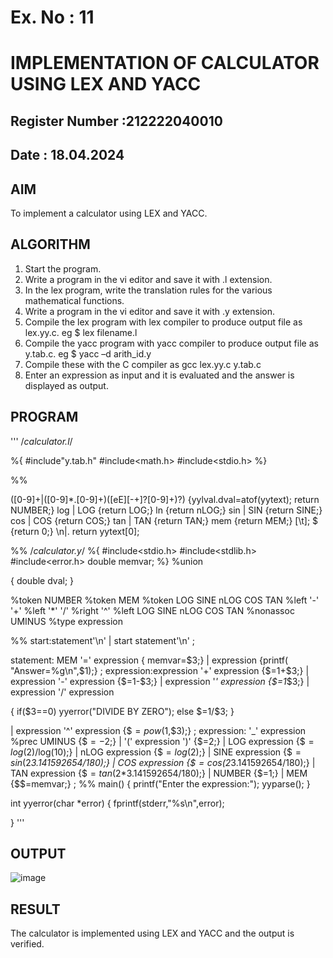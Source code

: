 # Ex. No : 11	
# IMPLEMENTATION OF CALCULATOR USING LEX AND YACC 
## Register Number :212222040010
## Date : 18.04.2024

## AIM   
To implement a calculator using LEX and YACC.

## ALGORITHM
1.	Start the program.
2.	Write a program in the vi editor and save it with .l extension.
3.	In the lex program, write the translation rules for the various mathematical functions.
4.	Write a program in the vi editor and save it with .y extension.
5.	Compile the lex program with lex compiler to produce output file as lex.yy.c. eg $ lex filename.l
6.	Compile the yacc program with yacc compiler to produce output file as y.tab.c. eg $ yacc –d arith_id.y
7.	Compile these with the C compiler as gcc lex.yy.c y.tab.c
8.	Enter an expression as input and it is evaluated and the answer is displayed as output.

## PROGRAM
'''
/*calculator.l*/

%{
#include"y.tab.h" 
#include<math.h> 
#include<stdio.h>
%}

%%

([0-9]+|([0-9]*\.[0-9]+)([eE][-+]?[0-9]+)?) {yylval.dval=atof(yytext); return NUMBER;}
log |
LOG {return LOG;} ln {return nLOG;} sin |
SIN {return SINE;} cos |
COS {return COS;} tan |
TAN {return TAN;} mem {return MEM;} [\t];
\$ {return 0;}
\n|. return yytext[0];

%%
/*calculator.y*/
%{
#include<stdio.h> #include<stdlib.h> #include<error.h> double memvar;
%}
%union

{
double dval;
}

%token<dval> NUMBER
%token<dval> MEM
%token LOG SINE nLOG COS TAN
%left '-' '+'
%left '*' '/'
%right '^'
%left LOG SINE nLOG COS TAN
%nonassoc UMINUS
%type <dval> expression

%%
start:statement'\n'
| start statement'\n'
;

statement: MEM '=' expression { memvar=$3;}
| expression {printf( "Answer=%g\n",$1);}
;
expression:expression '+' expression {$$=$1+$3;}
| expression '-' expression {$$=$1-$3;}
| expression '*' expression {$$=$1*$3;}
| expression '/' expression

{
if($3==0)
yyerror("DIVIDE BY ZERO");
else
$$=$1/$3;
}

| expression '^' expression {$$=pow($1,$3);}
;
expression: '_' expression %prec UMINUS {$$=-$2;}
| '(' expression ')' {$$=$2;}
| LOG expression {$$=log($2)/log(10);}
| nLOG expression {$$=log($2);}
| SINE expression {$$=sin($2*3.141592654/180);}
| COS expression {$$=cos($2*3.141592654/180);}
| TAN expression {$$=tan($2*3.141592654/180);}
| NUMBER {$$=$1;}
| MEM {$$=memvar;}
;
%%
main()
{
printf("Enter the expression:"); 
yyparse();
}

int yyerror(char *error)
{
fprintf(stderr,"%s\n",error);

}
'''

## OUTPUT 
![image](https://github.com/Archanashanmugam/19CS409-Compiler-Design-Lab/assets/119291338/dc9ba747-c092-4a54-9343-3d19553343ef)

## RESULT
The calculator is implemented using LEX and YACC and the output is verified.
